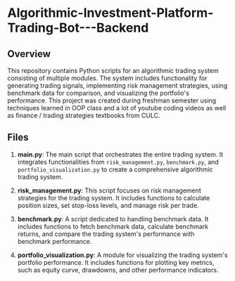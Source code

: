 # Algorithmic-Investment-Platform-Trading-Bot---Backend

## Overview

This repository contains Python scripts for an algorithmic trading system consisting of multiple modules. The system includes functionality for generating trading signals, implementing risk management strategies, using benchmark data for comparison, and visualizing the portfolio's performance. This project was created during freshman semester using techniques learned in OOP class and a lot of youtube coding videos as well as finance / trading strategies textbooks from CULC.

## Files

1. **main.py**: The main script that orchestrates the entire trading system. It integrates functionalities from `risk_management.py`, `benchmark.py`, and `portfolio_visualization.py` to create a comprehensive algorithmic trading system.

2. **risk_management.py**: This script focuses on risk management strategies for the trading system. It includes functions to calculate position sizes, set stop-loss levels, and manage risk per trade.

3. **benchmark.py**: A script dedicated to handling benchmark data. It includes functions to fetch benchmark data, calculate benchmark returns, and compare the trading system's performance with benchmark performance.

4. **portfolio_visualization.py**: A module for visualizing the trading system's portfolio performance. It includes functions for plotting key metrics, such as equity curve, drawdowns, and other performance indicators.

